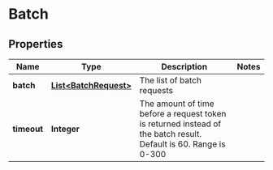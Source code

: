 
# Batch

## Properties
Name | Type | Description | Notes
------------ | ------------- | ------------- | -------------
**batch** | [**List&lt;BatchRequest&gt;**](BatchRequest.md) | The list of batch requests | 
**timeout** | **Integer** | The amount of time before a request token is returned instead of the batch result.  Default is 60.  Range is 0-300 | 




